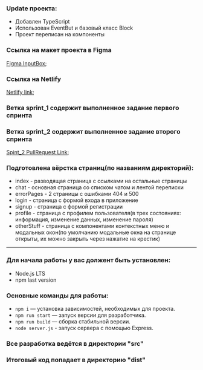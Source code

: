 ### Update проекта:

- Добавлен TypeScript
- Использован EventBut и базовый класс Block
- Проект переписан на компоненты

### Ссылка на макет проекта в Figma

[Figma InputBox](https://www.figma.com/file/NxyJYwvAeJ0tmIFHNY0yi0/Chat_external_link-(Copy)?node-id=0%3A1);

### Ссылка на Netlify

[Netlify link](https://tiny-kulfi-a98d58.netlify.app);

### Ветка sprint_1 содержит выполненное задание первого спринта
### Ветка sprint_2 содержит выполненное задание второго спринта
[Spint_2 PullRequest Link](https://github.com/kovaldi68/middle.messenger.praktikum.yandex/pull/2);

### Подготовлена вёрстка страниц(по названиям директорий):

- index - разводящая страница с ссылками на остальные страницы
- chat - основная страница со списком чатом и лентой переписки
- errorPages - 2 страницы с ошибками 404 и 500
- login - страница с формой входа в приложение
- signup - страница с формой регистрации
- profile - страница с профилем пользователя(в трех состояниях: информация, изменение данных, изменение пароля)
- otherStuff - страница с компонентами контекстных меню и модальных окон(по умолчанию модальные окна на странице
  открыты,
  их можно закрыть через нажатие на крестик)

---

### Для начала работы у вас должент быть установлен:

- Node.js LTS
- npm last version

### Основные команды для работы:

- `npm i` — установка зависимостей, необходимых для проекта.
- `npm run start` — запуск версии для разработчика.
- `npm run build` — сборка стабильной версии.
- `node server.js` - запуск сервера с помощью Express.

### Все разработка ведётся в директории "src"

### Итоговый код попадает в директорию "dist"

